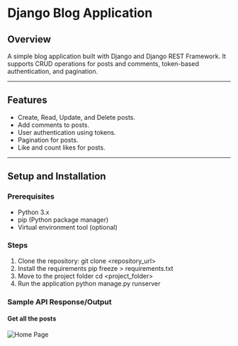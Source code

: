 # Django Blog Application

## Overview
A simple blog application built with Django and Django REST Framework. It supports CRUD operations for posts and comments, token-based authentication, and pagination.

---

## Features
- Create, Read, Update, and Delete posts.
- Add comments to posts.
- User authentication using tokens.
- Pagination for posts.
- Like and count likes for posts.

---

## Setup and Installation
### Prerequisites
- Python 3.x
- pip (Python package manager)
- Virtual environment tool (optional)

### Steps
1. Clone the repository:
   git clone <repository_url>
2. Install the requirements
   pip freeze > requirements.txt
3. Move to the project folder
   cd <project_folder>
4. Run the application
   python manage.py runserver

### Sample API Response/Output
#### Get all the posts 
![Home Page](img_url)








